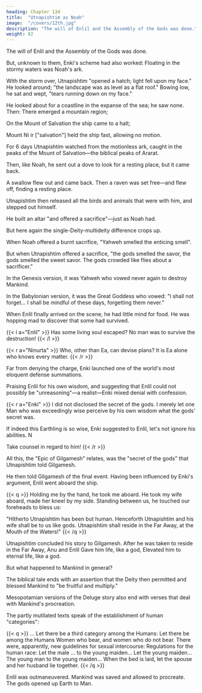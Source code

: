 ```yaml
---
heading: Chapter 13d
title:  "Utnapishtim as Noah"
image:  "/covers/12th.jpg"
description: "The will of Enlil and the Assembly of the Gods was done."
weight: 82
---
```




The will of Enlil and the Assembly of the Gods was done.

But, unknown to them, Enki's scheme had also worked: Floating in the stormy waters was Noah's ark.

With the storm over, Utnapishtim "opened a hatch; light fell upon my face." He
looked around; "the landscape was as level as a flat roof." Bowing low, he sat and
wept, "tears running down on my face." 

He looked about for a coastline in the expanse of the sea; he saw none. Then:
There emerged a mountain region;

On the Mount of Salvation the ship came to a halt;

Mount Ni ir ["salvation"] held the ship fast, allowing no motion.

For 6 days Utnapishtim watched from the motionless ark, caught in the peaks of the Mount of Salvation—the biblical peaks of Ararat. 

Then, like Noah, he sent out a dove to look for a resting place, but it came back. 

A swallow flew out and came back. Then a raven was set free—and flew off, finding a resting place. 

Utnapishtim then released all the birds and animals that were with him, and stepped out himself. 

He built an altar "and offered a sacrifice"—just as Noah had. 

But here again the single-Deity-multideity difference crops up. 

When Noah offered a burnt sacrifice, "Yahweh smelled the enticing smell".

But when Utnapishtim offered a sacrifice, "the gods smelled the savor, the gods smelled the sweet savor. The gods crowded like flies about a sacrificer."

In the Genesis version, it was Yahweh who vowed never again to destroy Mankind.

In the Babylonian version, it was the Great Goddess who vowed: "I shall not forget… I shall be mindful of these days, forgetting them never."

When Enlil finally arrived on the scene, he had little mind for food. He was hopping mad to discover that some had survived. 

{{< l a="Enlil" >}}
Has some living soul escaped? No man was to survive the destruction!
{{< /l >}}

<!-- , his son and heir, immediately pointed a suspecting finger at Enki. -->

{{< r a="Ninurta" >}}
Who, other than Ea, can devise plans? It is Ea alone who knows every matter.
{{< /r >}}

Far from denying the charge, Enki launched one of the world's most eloquent defense summations. 

Praising Enlil for his own wisdom, and suggesting that Enlil could not possibly be "unreasoning"—a realist—Enki mixed denial with confession. 

{{< r a="Enki" >}}
I did not disclosed the secret of the gods. I merely let one Man who was exceedingly wise perceive by his own wisdom what the gods' secret was.

If indeed this Earthling is so wise, Enki suggested to Enlil, let's not ignore his abilities. N

Take counsel in regard to him!
{{< /r >}}


All this, the "Epic of Gilgamesh" relates, was the "secret of the gods" that Utnapishtim told Gilgamesh. 

He then told Gilgamesh of the final event. Having been influenced by Enki's argument, Enlil  went aboard the ship.

{{< q >}}
Holding me by the hand, he took me aboard. He took my wife aboard, made her kneel by my side.
Standing between us, he touched our foreheads to bless us:

"Hitherto Utnapishtim has been but human. Henceforth Utnapishtim and his wife shall be to us like gods. Utnapishtim shall reside in the Far Away, at the Mouth of the Waters!"
{{< /q >}}

Utnapishtim concluded his story to Gilgamesh. After he was taken to reside in the Far Away, Anu and Enlil Gave him life, like a god, Elevated him to eternal life, like a god.

But what happened to Mankind in general? 

The biblical tale ends with an assertion that the Deity then permitted and blessed Mankind to "be fruitful and multiply." 

Mesopotamian versions of the Deluge story also end with verses that deal with Mankind's procreation. 

The partly mutilated texts speak of the establishment of human "categories":

{{< q >}}
… Let there be a third category among the Humans:
Let there be among the Humans Women who bear, and women who do not bear.
There were, apparently, new guidelines for sexual intercourse:
Regulations for the human race:
Let the male … to the young maiden…
Let the young maiden…
The young man to the young maiden…
When the bed is laid, let the spouse and her husband lie together.
{{< /q >}}


Enlil was outmaneuvered. Mankind was saved and allowed to procreate. The gods opened up Earth to Man.
